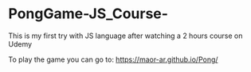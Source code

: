 # PongGame-JS_Course-
This is my first try with JS language after watching a 2 hours course on Udemy

To play the game you can go to:
https://maor-ar.github.io/Pong/
